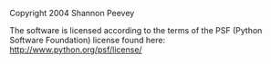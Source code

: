 Copyright 2004 Shannon Peevey

The software is licensed according to the terms of the PSF (Python Software Foundation) license found here: http://www.python.org/psf/license/